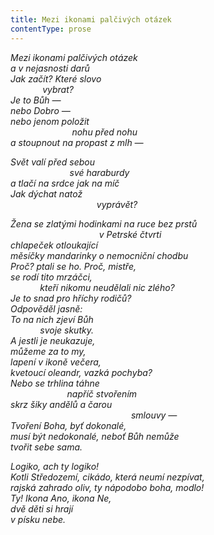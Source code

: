 ```yaml
---
title: Mezi ikonami palčivých otázek
contentType: prose
---
```


_Mezi ikonami palčivých otázek  
a v nejasnosti darů  
Jak začít? Které slovo  
             vybrat?  
Je to Bůh —  
nebo Dobro —  
nebo jenom položit  
                         nohu před nohu  
a stoupnout na propast z mlh —_

_Svět valí před sebou  
                        své haraburdy  
a tlačí na srdce jak na míč  
Jak dýchat natož  
                                   vyprávět?_

_Žena se zlatými hodinkami na ruce bez prstů  
                                    v Petrské čtvrti  
chlapeček otloukající  
měsíčky mandarinky o nemocniční chodbu  
Proč? ptali se ho. Proč, mistře,  
se rodí tito mrzáčci,  
            kteří nikomu neudělali nic zlého?  
Je to snad pro hříchy rodičů?  
Odpověděl jasně:  
To na nich zjeví Bůh  
            svoje skutky.  
A jestli je neukazuje,  
můžeme za to my,  
lapení v ikoně večera,  
kvetoucí oleandr, vazká pochyba?  
Nebo se trhlina táhne  
                       napříč stvořením  
skrz šiky andělů a čarou  
                                                 smlouvy —  
_Tvoření Boha, byť dokonalé,  
musí být nedokonalé, neboť Bůh nemůže  
tvořit sebe sama.__

_Logiko, ach ty logiko!  
Kotli Středozemí, cikádo, která neumí nezpívat,  
rajská zahrado oliv, ty nápodobo boha, modlo!  
Ty! Ikona Ano, ikona Ne,  
dvě děti si hrají  
v písku nebe._
